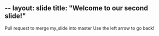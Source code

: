 --
layout: slide
title: "Welcome to our second slide!"
---
Pull request to merge my_slide into master 
Use the left arrow to go back!
